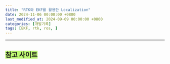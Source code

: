 ```yaml
---
title: "RTK와 EKF를 활용한 Localization"
date: 2024-11-06 00:00:00 +0800
last_modified_at: 2024-09-09 00:00:00 +0800
categories: [개발기록]
tags: [EKF, rtk, ros, ] 
---
```


---
## <span style="background-color: #bcf770;">참고 사이트</span>
 